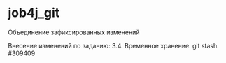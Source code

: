 # job4j_git

Объединение зафиксированных изменений

Внесение изменений по заданию: 3.4. Временное хранение. git stash. #309409

